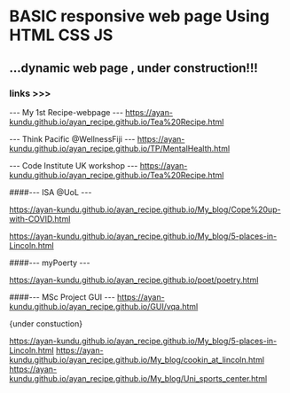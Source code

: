 
# BASIC responsive web page Using HTML CSS JS
## ...dynamic web page , under construction!!!


### links >>>

--- My 1st Recipe-webpage ---
https://ayan-kundu.github.io/ayan_recipe.github.io/Tea%20Recipe.html

--- Think Pacific @WellnessFiji ---
https://ayan-kundu.github.io/ayan_recipe.github.io/TP/MentalHealth.html

--- Code Institute UK workshop ---
https://ayan-kundu.github.io/ayan_recipe.github.io/Tea%20Recipe.html


####--- ISA @UoL ---

https://ayan-kundu.github.io/ayan_recipe.github.io/My_blog/Cope%20up-with-COVID.html 

https://ayan-kundu.github.io/ayan_recipe.github.io/My_blog/5-places-in-Lincoln.html

####--- myPoerty ---

https://ayan-kundu.github.io/ayan_recipe.github.io/poet/poetry.html

####--- MSc Project GUI ---
https://ayan-kundu.github.io/ayan_recipe.github.io/GUI/vqa.html

{under constuction}

https://ayan-kundu.github.io/ayan_recipe.github.io/My_blog/5-places-in-Lincoln.html
https://ayan-kundu.github.io/ayan_recipe.github.io/My_blog/cookin_at_lincoln.html
https://ayan-kundu.github.io/ayan_recipe.github.io/My_blog/Uni_sports_center.html

